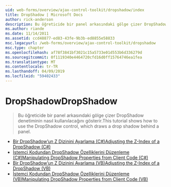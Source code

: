```yaml
---
uid: web-forms/overview/ajax-control-toolkit/dropshadow/index
title: DropShadow | Microsoft Docs
author: rick-anderson
description: Bu öğreticide bir panel arkasındaki gölge çizer DropShadow denetiminin nasıl kullanılacağını gösterir.
ms.author: riande
ms.date: 11/14/2011
ms.assetid: ccd48877-ed83-43fe-9b3b-ed8855e58833
msc.legacyurl: /web-forms/overview/ajax-control-toolkit/dropshadow
msc.type: chapter
ms.openlocfilehash: af78f3841bf3021c15a5733e01d553b6d336279d
ms.sourcegitcommit: 0f1119340e4464720cfd16d0ff15764746ea1fea
ms.translationtype: MT
ms.contentlocale: tr-TR
ms.lasthandoff: 04/09/2019
ms.locfileid: "59402433"
---
```

# <a name="dropshadow"></a><span data-ttu-id="46388-103">DropShadow</span><span class="sxs-lookup"><span data-stu-id="46388-103">DropShadow</span></span>

> <span data-ttu-id="46388-104">Bu öğreticide bir panel arkasındaki gölge çizer DropShadow denetiminin nasıl kullanılacağını gösterir.</span><span class="sxs-lookup"><span data-stu-id="46388-104">This tutorial shows how to use the DropShadow control, which draws a drop shadow behind a panel.</span></span>


- [<span data-ttu-id="46388-105">Bir DropShadow’un Z Dizinini Ayarlama (C#)</span><span class="sxs-lookup"><span data-stu-id="46388-105">Adjusting the Z-Index of a DropShadow (C#)</span></span>](adjusting-the-z-index-of-a-dropshadow-cs.md)
- [<span data-ttu-id="46388-106">İstemci Kodundan DropShadow Özelliklerini Düzenleme (C#)</span><span class="sxs-lookup"><span data-stu-id="46388-106">Manipulating DropShadow Properties from Client Code (C#)</span></span>](manipulating-dropshadow-properties-from-client-code-cs.md)
- [<span data-ttu-id="46388-107">Bir DropShadow’un Z Dizinini Ayarlama (VB)</span><span class="sxs-lookup"><span data-stu-id="46388-107">Adjusting the Z-Index of a DropShadow (VB)</span></span>](adjusting-the-z-index-of-a-dropshadow-vb.md)
- [<span data-ttu-id="46388-108">İstemci Kodundan DropShadow Özelliklerini Düzenleme (VB)</span><span class="sxs-lookup"><span data-stu-id="46388-108">Manipulating DropShadow Properties from Client Code (VB)</span></span>](manipulating-dropshadow-properties-from-client-code-vb.md)
